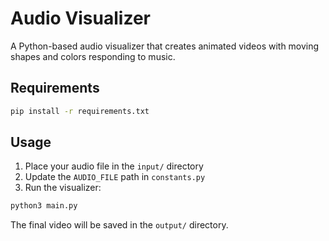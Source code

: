 # Audio Visualizer

A Python-based audio visualizer that creates animated videos with moving shapes and colors responding to music.

## Requirements

```bash
pip install -r requirements.txt
```

## Usage

1. Place your audio file in the `input/` directory
2. Update the `AUDIO_FILE` path in `constants.py`
3. Run the visualizer:

```bash
python3 main.py
```

The final video will be saved in the `output/` directory.
